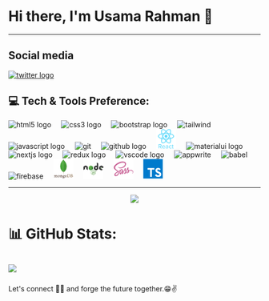 # Hi there, I'm Usama Rahman 👋

---

## Social media

<div align="left">
  <!-- <img src="https://raw.githubusercontent.com/maurodesouza/profile-readme-generator/master/src/assets/icons/social/linkedin/default.svg" width="52" height="40" alt="linkedin logo"  /> -->
  <a href="https://twitter.com/iamusamarahman">
  <img src="https://raw.githubusercontent.com/maurodesouza/profile-readme-generator/master/src/assets/icons/social/twitter/default.svg" width="52" height="40" alt="twitter logo"  />
  </a>
  <!-- <img src="https://raw.githubusercontent.com/maurodesouza/profile-readme-generator/master/src/assets/icons/social/discord/default.svg" width="52" height="40" alt="discord logo"  /> -->
  <!-- <img src="https://raw.githubusercontent.com/maurodesouza/profile-readme-generator/master/src/assets/icons/social/youtube/default.svg" width="52" height="40" alt="youtube logo"  /> -->
</div>

## 💻 Tech & Tools Preference:

<div align="left">
  <img src="https://cdn.jsdelivr.net/gh/devicons/devicon/icons/html5/html5-original.svg" height="40" alt="html5 logo"  />
  <img width="12" />
  <img src="https://cdn.jsdelivr.net/gh/devicons/devicon/icons/css3/css3-original.svg" height="40" alt="css3 logo"  />
    <img width="12" />
  <img src="https://cdn.jsdelivr.net/gh/devicons/devicon/icons/bootstrap/bootstrap-original.svg" height="40" alt="bootstrap logo"  />
    <img width="12" />
  <img src="https://www.vectorlogo.zone/logos/tailwindcss/tailwindcss-icon.svg" alt="tailwind" width="40" height="40"/> 
  <img width="12" />
  <img src="https://cdn.jsdelivr.net/gh/devicons/devicon/icons/javascript/javascript-original.svg" height="40" alt="javascript logo"  />
    <img width="12" />
     <img src="https://www.vectorlogo.zone/logos/git-scm/git-scm-icon.svg" alt="git" width="40" height="40"/>

  <img width="12" />
  <img src="https://cdn.jsdelivr.net/gh/devicons/devicon/icons/github/github-original.svg" height="40" alt="github logo"  />
  <img width="12" />
  <img src="https://raw.githubusercontent.com/devicons/devicon/master/icons/react/react-original-wordmark.svg" alt="react" width="40" height="40"/>
  <img width="12" />
  <img src="https://cdn.jsdelivr.net/gh/devicons/devicon/icons/materialui/materialui-original.svg" height="40" alt="materialui logo"  />
  <img width="12" />
  <img src="https://cdn.jsdelivr.net/gh/devicons/devicon/icons/nextjs/nextjs-original.svg" height="40" alt="nextjs logo"  />
  <img width="12" />
  <img src="https://cdn.jsdelivr.net/gh/devicons/devicon/icons/redux/redux-original.svg" height="40" alt="redux logo"  />

  <img width="12" />
  <img src="https://cdn.jsdelivr.net/gh/devicons/devicon/icons/vscode/vscode-original.svg" height="40" alt="vscode logo"  />
  <img width="12" />
  <img src="https://www.vectorlogo.zone/logos/appwriteio/appwriteio-icon.svg" alt="appwrite" width="40" height="40"/>
  <img width="12" />
<img src="https://www.vectorlogo.zone/logos/babeljs/babeljs-icon.svg" alt="babel" width="40" height="40"/>
  <img width="12" />
  <img src="https://www.vectorlogo.zone/logos/firebase/firebase-icon.svg" alt="firebase" width="40" height="40"/>
  <img width="12" />
 <img src="https://raw.githubusercontent.com/devicons/devicon/master/icons/mongodb/mongodb-original-wordmark.svg" alt="mongodb" width="40" height="40"/> 
  <img width="12" />
<img src="https://raw.githubusercontent.com/devicons/devicon/master/icons/nodejs/nodejs-original-wordmark.svg" alt="nodejs" width="40" height="40"/>  
  <img width="12" />
<img src="https://raw.githubusercontent.com/devicons/devicon/master/icons/sass/sass-original.svg" alt="sass" width="40" height="40"/> 
  <img width="12" />
 <img src="https://raw.githubusercontent.com/devicons/devicon/master/icons/typescript/typescript-original.svg" alt="typescript" width="40" height="40"/>

</div>

---

<div align="center">
  <img src="https://profile-counter.glitch.me/usama-rahman/count.svg?"  />
</div>

# 📊 GitHub Stats:

## ![](https://github-readme-stats.vercel.app/api/top-langs/?username=usama-rahman&theme=dark&hide_border=true&include_all_commits=false&count_private=true&layout=compact)

Let's connect 👨‍💻 and forge the future together.😁✌
